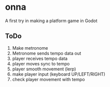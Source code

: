 # onna
A first try in making a platform game in Godot

## ToDo

1. Make metronome
2. Metronome sends tempo data out
3. player receives tempo data
4. player moves sync to tempo
5. player smooth movement (lerp)
6. make player input (keyboard UP/LEFT/RIGHT)
7. check player movement with tempo
